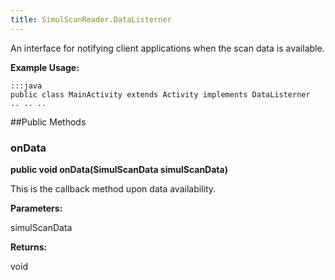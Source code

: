 ```yaml
---
title: SimulScanReader.DataListerner
---
```


An interface for notifying client applications when the scan data is
 available.
 
 

**Example Usage:**
	
	:::java	
	public class MainActivity extends Activity implements DataListerner
	.. .. ..
	


##Public Methods

### onData

**public void onData(SimulScanData simulScanData)**

This is the callback method upon data availability.

**Parameters:**

simulScanData

**Returns:**

void


